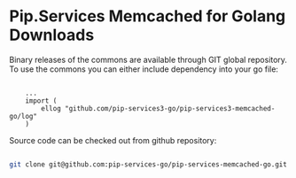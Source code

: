 # Pip.Services Memcached for Golang Downloads

Binary releases of the commons are available through GIT global repository. 
To use the commons you can either include dependency into your go file:

```golang

    ...
    import (
        ellog "github.com/pip-services3-go/pip-services3-memcached-go/log"
    )

``` 

Source code can be checked out from github repository:

```bash

git clone git@github.com:pip-services-go/pip-services-memcached-go.git

```